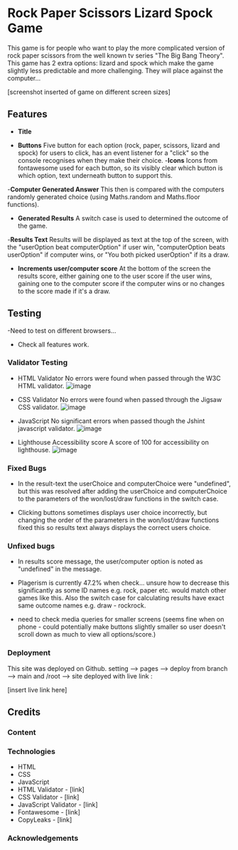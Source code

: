 # Rock Paper Scissors Lizard Spock Game

This game is for people who want to play the more complicated version of rock paper scissors from the well known tv series "The Big Bang Theory". This game has 2 extra options: lizard and spock which make the game slightly less predictable and more challenging. They will place against the computer...

[screenshot inserted of game on different screen sizes]

## Features

- __Title__

- __Buttons__
Five button for each option (rock, paper, scissors, lizard and spock) for users to click, has an event listener for a "click" so the console recognises when they make their choice. 
    -__Icons__
    Icons from fontawesome used for each button, so its visibly clear which button is which option, text underneath button to support this.

-__Computer Generated Answer__
This then is compared with the computers randomly generated choice (using Maths.random and Maths.floor functions). 
- __Generated Results__
A switch case is used to determined the outcome of the game. 

-__Results Text__
Results will be displayed as text at the top of the screen, with the "userOption beat computerOption" if user win, "computerOption beats userOption" if computer wins, or "You both picked userOption" if its a draw.

- __Increments user/computer score__
At the bottom of the screen the results score, either gaining one to the user score if the user wins, gaining one to the computer score if the computer wins or no changes to the score made if it's a draw.


## Testing

-Need to test on different browsers...

- Check all features work.

### Validator Testing
- HTML Validator
No errors were found when passed through the W3C HTML validator. 
![image](https://user-images.githubusercontent.com/107180641/192340150-4d6e3533-c8da-43e3-9f05-16231e6474ab.png)


- CSS Validator
No errors were found when passed through the Jigsaw CSS validator.
![image](https://user-images.githubusercontent.com/107180641/192340268-3689a733-60b7-4d39-a61d-364b6e8da19a.png)

- JavaScript
No significant errors when passed though the Jshint javascript validator.
![image](https://user-images.githubusercontent.com/107180641/192344822-5da4fdd6-2fec-4a74-9ca8-8ee118f52a0c.png)


- Lighthouse Accessibility score
A score of 100 for accessibility on lighthouse.
![image](https://user-images.githubusercontent.com/107180641/192371205-2b264f17-fc1b-49ae-85f9-27465b62e3a4.png)
### Fixed Bugs
- In the result-text the userChoice and computerChoice were "undefined", but this was resolved after adding the userChoice and computerChoice to the parameters of the won/lost/draw functions in the switch case.

- Clicking buttons sometimes displays user choice incorrectly, but changing the order of the parameters in the won/lost/draw functions fixed this so results text always displays the correct users choice.
### Unfixed bugs
- In results score message, the user/computer option is noted as "undefined" in the message.

- Plagerism is currently 47.2% when check... unsure how to decrease this significantly as some ID names e.g. rock, paper etc. would match other games like this. Also the switch case for calculating results have exact same outcome names e.g. draw - rockrock.

- need to check media queries for smaller screens (seems fine when on phone - could potentially make buttons slightly smaller so user doesn't scroll down as much to view all options/score.)



### Deployment
This site was deployed on Github.
setting --> pages --> deploy from branch --> main and /root --> site deployed with live link :

[insert live link here]

## Credits

### Content

### Technologies
- HTML
- CSS
- JavaScript 
- HTML Validator - [link]
- CSS Validator - [link]
- JavaScript Validator - [link]
- Fontawesome - [link]
- CopyLeaks - [link]
### Acknowledgements
